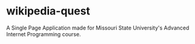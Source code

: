# wikipedia-quest
A Single Page Application made for Missouri State University's Advanced Internet Programming course.
